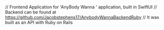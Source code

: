 // Frontend Application for 'AnyBody Wanna ' application, built in SwiftUI
// Backend can be found at https://github.com/Jacobstephens17/AnybodyWannaBackendRuby
// It was built as an API with Ruby on Rails
